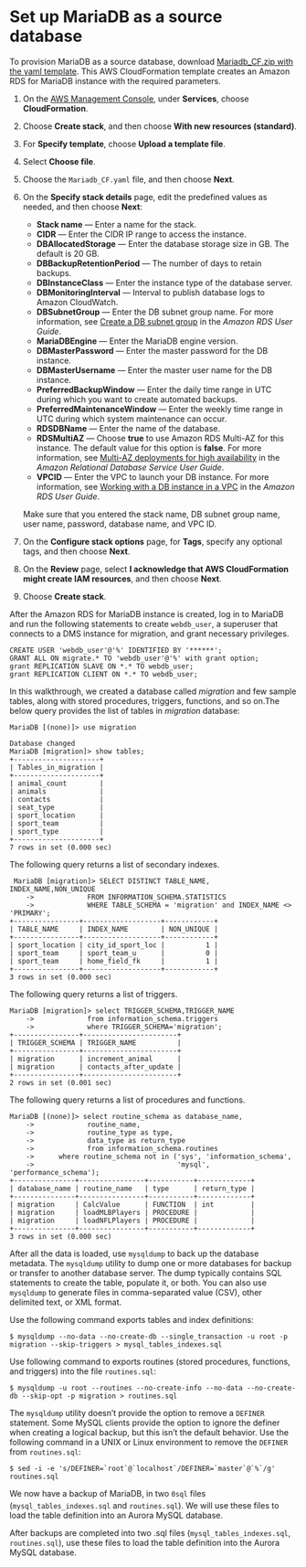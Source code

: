 # Set up MariaDB as a source database<a name="chap-mariadb2auroramysql.provisioningmariadb"></a>

To provision MariaDB as a source database, download [Mariadb\_CF\.zip with the yaml template](http://docs.aws.amazon.com/dms/latest/sbs/samples/Mariadb_CF.zip)\. This AWS CloudFormation template creates an Amazon RDS for MariaDB instance with the required parameters\.

1. On the [AWS Management Console](https://console.aws.amazon.com), under **Services**, choose **CloudFormation**\.

1. Choose **Create stack**, and then choose **With new resources \(standard\)**\.

1. For **Specify template**, choose **Upload a template file**\.

1. Select **Choose file**\.

1. Choose the `Mariadb_CF.yaml` file, and then choose **Next**\.

1. On the **Specify stack details** page, edit the predefined values as needed, and then choose **Next**:
   +  **Stack name** — Enter a name for the stack\.
   +  **CIDR** — Enter the CIDR IP range to access the instance\.
   +  **DBAllocatedStorage** — Enter the database storage size in GB\. The default is 20 GB\.
   +  **DBBackupRetentionPeriod** — The number of days to retain backups\.
   +  **DBInstanceClass** — Enter the instance type of the database server\.
   +  **DBMonitoringInterval** — Interval to publish database logs to Amazon CloudWatch\.
   +  **DBSubnetGroup** — Enter the DB subnet group name\. For more information, see [Create a DB subnet group](https://docs.aws.amazon.com/AmazonRDS/latest/UserGuide/CHAP_Tutorials.WebServerDB.CreateVPC.html#CHAP_Tutorials.WebServerDB.CreateVPC.DBSubnetGroup) in the *Amazon RDS User Guide*\.
   +  **MariaDBEngine** — Enter the MariaDB engine version\.
   +  **DBMasterPassword** — Enter the master password for the DB instance\.
   +  **DBMasterUsername** — Enter the master user name for the DB instance\.
   +  **PreferredBackupWindow** — Enter the daily time range in UTC during which you want to create automated backups\.
   +  **PreferredMaintenanceWindow** — Enter the weekly time range in UTC during which system maintenance can occur\.
   +  **RDSDBName** — Enter the name of the database\.
   +  **RDSMultiAZ** — Choose **true** to use Amazon RDS Multi\-AZ for this instance\. The default value for this option is **false**\. For more information, see [Multi\-AZ deployments for high availability](https://docs.aws.amazon.com/AmazonRDS/latest/UserGuide/Concepts.MultiAZ.html) in the *Amazon Relational Database Service User Guide*\.
   +  **VPCID** — Enter the VPC to launch your DB instance\. For more information, see [Working with a DB instance in a VPC](https://docs.aws.amazon.com/AmazonRDS/latest/UserGuide/USER_VPC.WorkingWithRDSInstanceinaVPC.html) in the *Amazon RDS User Guide*\.

     Make sure that you entered the stack name, DB subnet group name, user name, password, database name, and VPC ID\.

1. On the **Configure stack options** page, for **Tags**, specify any optional tags, and then choose **Next**\.

1. On the **Review** page, select **I acknowledge that AWS CloudFormation might create IAM resources**, and then choose **Next**\.

1. Choose **Create stack**\.

After the Amazon RDS for MariaDB instance is created, log in to MariaDB and run the following statements to create `webdb_user`, a superuser that connects to a DMS instance for migration, and grant necessary privileges\.

```
CREATE USER 'webdb_user'@'%' IDENTIFIED BY '******';
GRANT ALL ON migrate.* TO 'webdb_user'@'%' with grant option;
grant REPLICATION SLAVE ON *.* TO webdb_user;
grant REPLICATION CLIENT ON *.* TO webdb_user;
```

In this walkthrough, we created a database called *migration* and few sample tables, along with stored procedures, triggers, functions, and so on\.The below query provides the list of tables in *migration* database:

```
MariaDB [(none)]> use migration

Database changed
MariaDB [migration]> show tables;
+---------------------+
| Tables_in_migration |
+---------------------+
| animal_count        |
| animals             |
| contacts            |
| seat_type           |
| sport_location      |
| sport_team          |
| sport_type          |
+---------------------+
7 rows in set (0.000 sec)
```

The following query returns a list of secondary indexes\.

```
 MariaDB [migration]> SELECT DISTINCT TABLE_NAME, INDEX_NAME,NON_UNIQUE
    ->             FROM INFORMATION_SCHEMA.STATISTICS
    ->             WHERE TABLE_SCHEMA = 'migration' and INDEX_NAME <> 'PRIMARY';
+----------------+-------------------+------------+
| TABLE_NAME     | INDEX_NAME        | NON_UNIQUE |
+----------------+-------------------+------------+
| sport_location | city_id_sport_loc |          1 |
| sport_team     | sport_team_u      |          0 |
| sport_team     | home_field_fk     |          1 |
+----------------+-------------------+------------+
3 rows in set (0.000 sec)
```

The following query returns a list of triggers\.

```
MariaDB [migration]> select TRIGGER_SCHEMA,TRIGGER_NAME
    ->             from information_schema.triggers
    ->             where TRIGGER_SCHEMA='migration';
+----------------+-----------------------+
| TRIGGER_SCHEMA | TRIGGER_NAME          |
+----------------+-----------------------+
| migration      | increment_animal      |
| migration      | contacts_after_update |
+----------------+-----------------------+
2 rows in set (0.001 sec)
```

The following query returns a list of procedures and functions\.

```
MariaDB [(none)]> select routine_schema as database_name,
    ->             routine_name,
    ->             routine_type as type,
    ->             data_type as return_type
    ->             from information_schema.routines
    ->      where routine_schema not in ('sys', 'information_schema',
    ->                                   'mysql', 'performance_schema');
+---------------+----------------+-----------+-------------+
| database_name | routine_name   | type      | return_type |
+---------------+----------------+-----------+-------------+
| migration     | CalcValue      | FUNCTION  | int         |
| migration     | loadMLBPlayers | PROCEDURE |             |
| migration     | loadNFLPlayers | PROCEDURE |             |
+---------------+----------------+-----------+-------------+
3 rows in set (0.000 sec)
```

After all the data is loaded, use `mysqldump` to back up the database metadata\. The `mysqldump` utility to dump one or more databases for backup or transfer to another database server\. The dump typically contains SQL statements to create the table, populate it, or both\. You can also use `mysqldump` to generate files in comma\-separated value \(CSV\), other delimited text, or XML format\.

Use the following command exports tables and index definitions:

```
$ mysqldump --no-data --no-create-db --single_transaction -u root -p migration --skip-triggers > mysql_tables_indexes.sql
```

Use following command to exports routines \(stored procedures, functions, and triggers\) into the file `routines.sql`:

```
$ mysqldump -u root --routines --no-create-info --no-data --no-create-db --skip-opt -p migration > routines.sql
```

The `mysqldump` utility doesn’t provide the option to remove a `DEFINER` statement\. Some MySQL clients provide the option to ignore the definer when creating a logical backup, but this isn’t the default behavior\. Use the following command in a UNIX or Linux environment to remove the `DEFINER` from `routines.sql`:

```
$ sed -i -e 's/DEFINER=`root`@`localhost`/DEFINER=`master`@`%`/g' routines.sql
```

We now have a backup of MariaDB, in two `0sql` files \(`mysql_tables_indexes.sql` and `routines.sql`\)\. We will use these files to load the table definition into an Aurora MySQL database\.

After backups are completed into two \.sql files \(`mysql_tables_indexes.sql`, `routines.sql`\), use these files to load the table definition into the Aurora MySQL database\.
